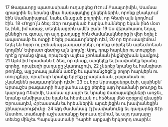 17 Թագաւորը պատասխան ուղարկեց Ռէում Բաալտիմին, Սամսա գրագրին եւ նրանց միւս ծառայակից ընկերներին, որոնք բնակւում էին Սամարիայում, նաեւ մնացած բոլորին, որ Գետի այն կողմում էին.
18 «Ողջո՛յն ձեզ: Ձեր ուղարկած հարկահանները եկան ինձ մօտ եւ ինձ, իմ առաջ, տեղեկացրին ամէն բան: 19 Ես վերահասու եղայ, քննեցի ու գտայ, որ այդ քաղաքը հին ժամանակներից ի վեր եղել է ապստամբ եւ ոտքի է ելել թագաւորների դէմ, 20 որ Երուսաղէմում եղել են հզօր ու բռնակալ թագաւորներ, որոնք տիրել են արեւմտեան կողմին՝ Եփրատ գետից այն կողմը: Արդ, դուք հարկեր ու տուրքեր դրէ՛ք դրանց վրայ, որպէսզի այլեւս չբռնանան ինքնիշխան կամքով: 21 Այժմ իմ հրամանն է ձեզ, որ գնաք, արգելէք եւ խափանէք նրանց գործը, որպէսզի քաղաքը չկառուցուի, 22 չներէք նրանց եւ հանգիստ թողնէք, այլ շտապ յանձն առէ՛ք եւ պահանջեցէ՛ք բոլոր հարկերն ու տուրքերը, որպէսզի նրանք երբեք չբազմանան, չզօրանան ու չկանգնեն թագաւորների դէմ»:
23 Եւ երբ Արտաքսերքսէսի, այսինքն՝ Արտաշէս թագաւորի հարկահաւաքը բերեց այդ հրամանի թուղթը եւ կարդաց Ռեսիմի, Սամսա գրագրի եւ նրանց ծառայակիցների առջեւ, նրանք անմիջապէս ելան եւ հետեւակ ու հեծեալ մեծ զօրքով գնացին Երուսաղէմ, Հրէաստան եւ հրեաներին արգելեցին ու խափանեցին շինարարութիւնը: 24 Այդ ժամանակ էլ խափանուեց եւ դադարեց Տէր Աստծու տաճարի աշխատանքը Երուսաղէմում, եւ այդ դադարը տեւեց մինչեւ Պարսկաստանի Դարեհ արքայի երկրորդ տարին:
